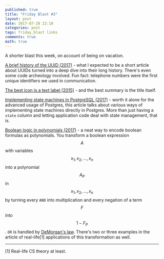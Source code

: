 ```yaml
---
published: true
title: "Friday Blast #3"
layout: post
date: 2017-07-28 22:10
categories: post
tags: friday_blast links
comments: true
math: true
---
```


A shorter blast this week, on account of being on vacation.

[A brief history of the UUID (2017)](https://segment.com/blog/a-brief-history-of-the-uuid/) - what I expected to be a short article about UUIDs turned into a deep dive into their long history. There's even some code archeology involved. Fun fact: telephone numbers were the first unique identifiers we used in communication.

[The best icon is a text label (2015)](https://thomasbyttebier.be/blog/the-best-icon-is-a-text-label) - and the best summary is the title itself.

[Implementing state machines in PostgreSQL (2017)](http://felixge.de/2017/07/27/implementing-state-machines-in-postgresql.html) - worth it alone for the advanced usage of Postgres, this article talks about various ways of implementing state machines directly in Postgres. More than just having a `state` column and letting application code deal with state management, that is.

[Boolean logic in polynomials (2017)](https://jeremykun.com/2017/07/24/boolean-logic-in-quadratic-polynomials/) - a neat way to encode boolean formulas as polynomials. You transform a boolean expression $$A$$ with variables $$x_1, x_2, \dots, x_n$$ into a polynomial $$A_P$$ in $$x_1, x_2, \dots, x_n$$ by turning every `AND` into multiplication and every negation of a term $$F$$ into $$1 - F_P$$. `OR` is handled by [DeMorgan's law](https://en.wikipedia.org/wiki/De_Morgan%27s_laws). There's two or three examples in the article of real-life[1] applications of this transformation as well.

---
[1] Real-life CS theory at least.
